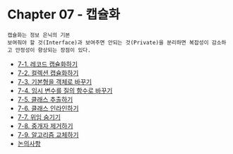 # Chapter 07 - 캡슐화

    캡슐화는 정보 은닉의 기본
    보여줘야 할 것(Interface)과 보여주면 안되는 것(Private)을 분리하면 복잡성이 감소하고 안정성이 향상되는 장점이 있다.

- [7-1. 레코드 캡슐화하기](./pages/7-1.md)
- [7-2. 컬렉션 캡슐화하기](./pages/7-2.md)
- [7-3. 기본형을 객체로 바꾸기](./pages/7-3.md)
- [7-4. 임시 변수를 질의 함수로 바꾸기](./pages/7-4.md)
- [7-5. 클래스 추출하기](./pages/7-5.md)
- [7-6. 클래스 인라인하기](./pages/7-6.md)
- [7-7. 위임 숨기기](./pages/7-7.md)
- [7-8. 중개자 제거하기](./pages/7-8.md)
- [7-9. 알고리즘 교체하기](./pages/7-9.md)
- [논의사항](./pages/discussion.md)